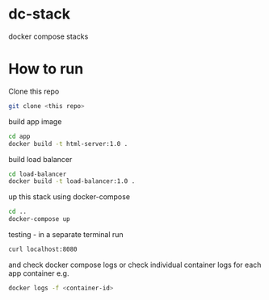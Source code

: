# dc-stack
docker compose stacks

# How to run

Clone this repo 

```bash
git clone <this repo>
```

build app image

```bash
cd app
docker build -t html-server:1.0 . 
```

build load balancer
```bash
cd load-balancer
docker build -t load-balancer:1.0 .  
```

up this stack using docker-compose
```bash
cd ..
docker-compose up
```

testing - in a separate terminal run
```bash
curl localhost:8080
```

and check docker compose logs or check individual container logs for each app container e.g. 

```bash
docker logs -f <container-id>
```
